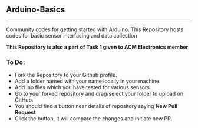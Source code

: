 ## Arduino-Basics
----

Community codes for getting started with Arduino. This Repository hosts codes for basic sensor interfacing and data collection

**This Repository is also a part of Task 1 given to ACM Electronics member**

### To Do:
- Fork the Repository to your Github profile.
- Add a folder named with your name locally in your machine
- Add ino files which you have tested for various sensors.
- Go to your forked repository and drag/select your folder to upload on GitHub.
- You should find a button near details of repository saying **New Pull Request**
- Click the button, it will compare the changes and initiate new PR.

